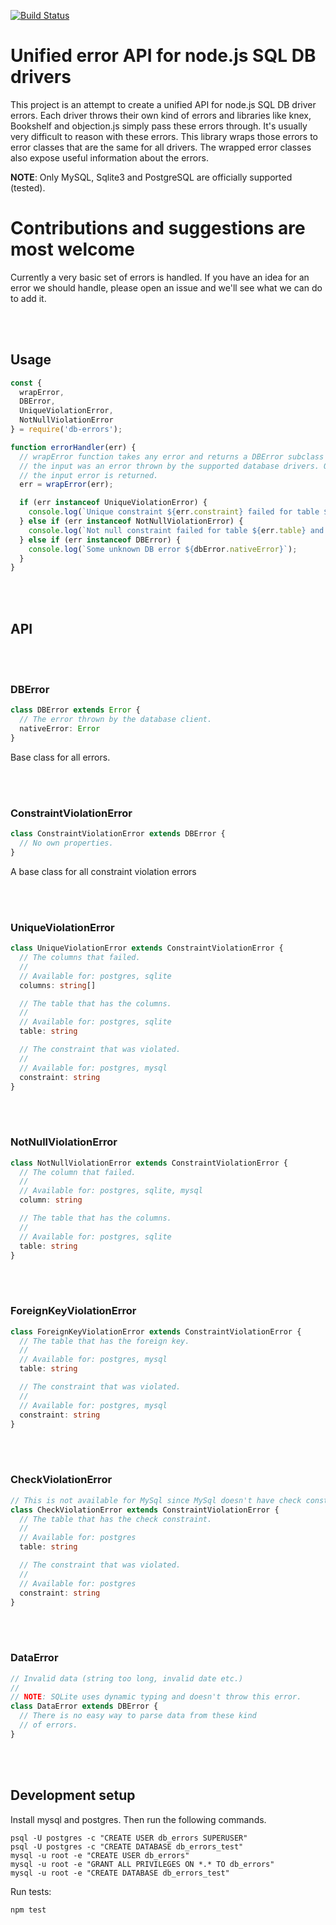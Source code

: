 [![Build Status](https://travis-ci.org/Vincit/db-errors.svg?branch=master)](https://travis-ci.org/Vincit/db-errors)

# Unified error API for node.js SQL DB drivers

This project is an attempt to create a unified API for node.js SQL DB driver errors. Each driver 
throws their own kind of errors and libraries like knex, Bookshelf and objection.js simply
pass these errors through. It's usually very difficult to reason with these errors. This
library wraps those errors to error classes that are the same for all drivers. The wrapped
error classes also expose useful information about the errors.

__NOTE__: Only MySQL, Sqlite3 and PostgreSQL are officially supported (tested).

# Contributions and suggestions are most welcome

Currently a very basic set of errors is handled. If you have an idea for an error we should
handle, please open an issue and we'll see what we can do to add it.

<br>
<br>

## Usage

```js
const {
  wrapError,
  DBError,
  UniqueViolationError,
  NotNullViolationError
} = require('db-errors');

function errorHandler(err) {
  // wrapError function takes any error and returns a DBError subclass instance if
  // the input was an error thrown by the supported database drivers. Otherwise
  // the input error is returned.
  err = wrapError(err);

  if (err instanceof UniqueViolationError) {
    console.log(`Unique constraint ${err.constraint} failed for table ${err.table} and columns ${err.columns}`);
  } else if (err instanceof NotNullViolationError) {
    console.log(`Not null constraint failed for table ${err.table} and column ${err.column}`);
  } else if (err instanceof DBError) {
    console.log(`Some unknown DB error ${dbError.nativeError}`);
  }
}
```

<br>
<br>

## API

<br>
<br>

### DBError

```ts
class DBError extends Error {
  // The error thrown by the database client.
  nativeError: Error
}
```

Base class for all errors.

<br>
<br>

### ConstraintViolationError

```ts
class ConstraintViolationError extends DBError {
  // No own properties.
}
```

A base class for all constraint violation errors

<br>
<br>

### UniqueViolationError

```ts
class UniqueViolationError extends ConstraintViolationError {
  // The columns that failed.
  //
  // Available for: postgres, sqlite
  columns: string[]

  // The table that has the columns.
  //
  // Available for: postgres, sqlite
  table: string

  // The constraint that was violated.
  //
  // Available for: postgres, mysql
  constraint: string
}
```

<br>
<br>

### NotNullViolationError

```ts
class NotNullViolationError extends ConstraintViolationError {
  // The column that failed.
  //
  // Available for: postgres, sqlite, mysql
  column: string

  // The table that has the columns.
  //
  // Available for: postgres, sqlite
  table: string
}
```

<br>
<br>

### ForeignKeyViolationError

```ts
class ForeignKeyViolationError extends ConstraintViolationError {
  // The table that has the foreign key.
  //
  // Available for: postgres, mysql
  table: string

  // The constraint that was violated.
  //
  // Available for: postgres, mysql
  constraint: string
}
```

<br>
<br>

### CheckViolationError

```ts
// This is not available for MySql since MySql doesn't have check constraints.
class CheckViolationError extends ConstraintViolationError {
  // The table that has the check constraint.
  //
  // Available for: postgres
  table: string

  // The constraint that was violated.
  //
  // Available for: postgres
  constraint: string
}
```

<br>
<br>

### DataError

```ts
// Invalid data (string too long, invalid date etc.)
//
// NOTE: SQLite uses dynamic typing and doesn't throw this error.
class DataError extends DBError {
  // There is no easy way to parse data from these kind
  // of errors.
}
```

<br>
<br>


## Development setup

Install mysql and postgres. Then run the following commands.

```shell
psql -U postgres -c "CREATE USER db_errors SUPERUSER"
psql -U postgres -c "CREATE DATABASE db_errors_test"
mysql -u root -e "CREATE USER db_errors"
mysql -u root -e "GRANT ALL PRIVILEGES ON *.* TO db_errors"
mysql -u root -e "CREATE DATABASE db_errors_test"
```

Run tests:

```shell
npm test
```
